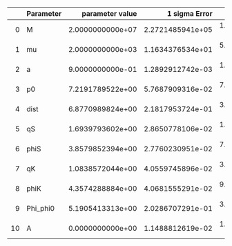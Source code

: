 |    | Parameter   |   parameter value |    1 sigma Error |   Relative Error |              SNR |
|---:|:------------|------------------:|-----------------:|-----------------:|-----------------:|
|  0 | M           |  2.0000000000e+07 | 2.2721485941e+05 | 1.1360742970e-02 | 3.4717901006e+01 |
|  1 | mu          |  2.0000000000e+03 | 1.1634376534e+01 | 5.8171882670e-03 | 3.4717901006e+01 |
|  2 | a           |  9.0000000000e-01 | 1.2892912742e-03 | 1.4325458602e-03 | 3.4717901006e+01 |
|  3 | p0          |  7.2191789522e+00 | 5.7687909316e-02 | 7.9909238568e-03 | 3.4717901006e+01 |
|  4 | dist        |  6.8770989824e+00 | 2.1817953724e-01 | 3.1725519408e-02 | 3.4717901006e+01 |
|  5 | qS          |  1.6939793602e+00 | 2.8650778106e-02 | 1.6913298224e-02 | 3.4717901006e+01 |
|  6 | phiS        |  3.8579852394e+00 | 2.7760230951e-02 | 7.1955254434e-03 | 3.4717901006e+01 |
|  7 | qK          |  1.0838572044e+00 | 4.0559745896e-02 | 3.7421669323e-02 | 3.4717901006e+01 |
|  8 | phiK        |  4.3574288884e+00 | 4.0681555291e-02 | 9.3361375096e-03 | 3.4717901006e+01 |
|  9 | Phi_phi0    |  5.1905413313e+00 | 2.0286707291e-01 | 3.9083991429e-02 | 3.4717901006e+01 |
| 10 | A           |  0.0000000000e+00 | 1.1488812619e-02 | 1.1488812619e-02 | 3.4717901006e+01 |